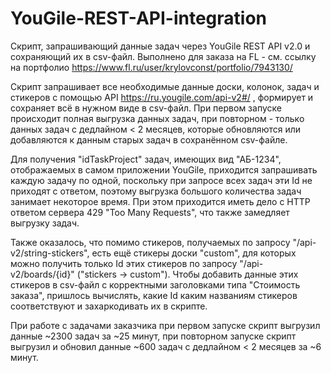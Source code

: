 # YouGile-REST-API-integration
Скрипт, запрашивающий данные задач через YouGile REST API v2.0 и сохраняющий их в csv-файл. Выполнено для заказа на FL - см. ссылку на портфолио https://www.fl.ru/user/krylovconst/portfolio/7943130/

Скрипт запрашивает все необходимые данные доски, колонок, задач и стикеров с помощью API https://ru.yougile.com/api-v2#/ , формирует и сохраняет всё в нужном виде в csv-файл. При первом запуске происходит полная выгрузка данных задач, при повторном - только данных задач с дедлайном < 2 месяцев, которые обновляются или добавляются к данным старых задач в сохранённом csv-файле.

Для получения "idTaskProject" задач, имеющих вид "АБ-1234", отображаемых в самом приложении YouGile, приходится запрашивать каждую задачу по одной, поскольку при запросе всех задач эти Id не приходят с ответом, поэтому выгрузка большого количества задач занимает некоторое время. При этом приходится иметь дело с HTTP ответом сервера 429 "Too Many Requests", что также замедляет выгрузку задач.

Также оказалось, что помимо стикеров, получаемых по запросу "/api-v2/string-stickers", есть ещё стикеры доски "custom", для которых можно получить только Id этих стикеров по запросу "/api-v2/boards/{id}" ("stickers -> custom"). Чтобы добавить данные этих стикеров в csv-файл с корректными заголовками типа "Стоимость заказа", пришлось вычислять, какие Id каким названиям стикеров соответствуют и захаркодивать их в скрипте.

При работе с задачами заказчика при первом запуске скрипт выгрузил данные ~2300 задач за ~25 минут, при повторном запуске скрипт выгрузил и обновил данные ~600 задач с дедлайном < 2 месяцев за ~6 минут.
